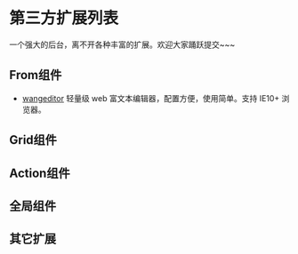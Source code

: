 # 第三方扩展列表
一个强大的后台，离不开各种丰富的扩展。欢迎大家踊跃提交~~~

## From组件
* [wangeditor](https://github.com/SmallRuralDog/wangeditor) 轻量级 web 富文本编辑器，配置方便，使用简单。支持 IE10+ 浏览器。

## Grid组件

## Action组件

## 全局组件

## 其它扩展

